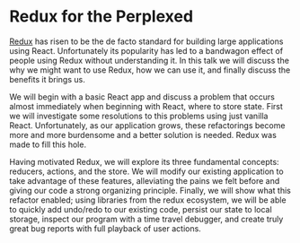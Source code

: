 # Redux for the Perplexed

[Redux](https://github.com/reactjs/redux) has risen to be the de facto standard for building large applications using React. Unfortunately its popularity has led to a bandwagon effect of people using Redux without understanding it. In this talk we will discuss the why we might want to use Redux, how we can use it, and finally discuss the benefits it brings us.

We will begin with a basic React app and discuss a problem that occurs almost immediately when beginning with React, where to store state. First we will investigate some resolutions to this problems using just vanilla React. Unfortunately, as our application grows, these refactorings become more and more burdensome and a better solution is needed. Redux was made to fill this hole.

Having motivated Redux, we will explore its three fundamental concepts: reducers, actions, and the store. We will modify our existing application to take advantage of these features, alleviating the pains we felt before and giving our code a strong organizing principle. Finally, we will show what this refactor enabled; using libraries from the redux ecosystem, we will be able to quickly add undo/redo to our existing code, persist our state to local storage, inspect our program with a time travel debugger, and create truly great bug reports with full playback of user actions.